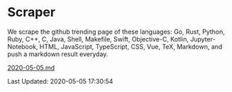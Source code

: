 # Scraper

We scrape the github trending page of these languages: Go, Rust, Python, Ruby, C++, C, Java, Shell, Makefile, Swift, Objective-C, Kotlin, Jupyter-Notebook, HTML, JavaScript, TypeScript, CSS, Vue, TeX, Markdown, and push a markdown result everyday.

[2020-05-05.md](https://github.com/yangwenmai/Scraper/blob/master/2020-05-05.md)

Last Updated: 2020-05-05 17:30:54
